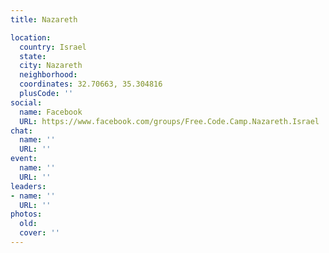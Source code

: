 ```yaml
---
title: Nazareth

location:
  country: Israel
  state: 
  city: Nazareth
  neighborhood: 
  coordinates: 32.70663, 35.304816
  plusCode: ''
social:
  name: Facebook
  URL: https://www.facebook.com/groups/Free.Code.Camp.Nazareth.Israel
chat:
  name: ''
  URL: ''
event:
  name: ''
  URL: ''
leaders:
- name: ''
  URL: ''
photos:
  old: 
  cover: ''
---
```

